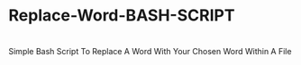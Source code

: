 # Replace-Word-BASH-SCRIPT

#

Simple Bash Script To Replace A Word With Your Chosen Word Within A File
